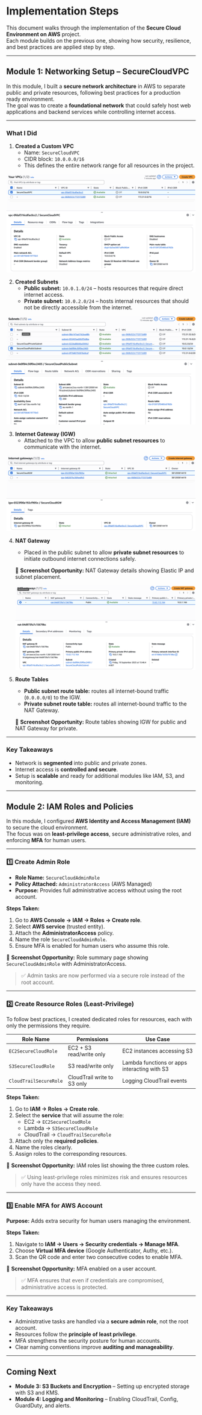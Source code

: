 # Implementation Steps

This document walks through the implementation of the **Secure Cloud Environment on AWS** project.  
Each module builds on the previous one, showing how security, resilience, and best practices are applied step by step.

---

## Module 1: Networking Setup – SecureCloudVPC

In this module, I built a **secure network architecture** in AWS to separate public and private resources, following best practices for a production ready environment.  
The goal was to create a **foundational network** that could safely host web applications and backend services while controlling internet access.

---

### What I Did

1. **Created a Custom VPC**
   - Name: `SecureCloudVPC`
   - CIDR block: `10.0.0.0/16`  
   - This defines the entire network range for all resources in the project.

![VPC details page showing `SecureCloudVPC` and CIDR block](diagrams/vpc.png)

2. **Created Subnets**
   - **Public subnet:** `10.0.1.0/24` – hosts resources that require direct internet access.
   - **Private subnet:** `10.0.2.0/24` – hosts internal resources that should not be directly accessible from the internet.

![Subnets list with public/private subnet names and CIDRs](diagrams/subnet.png)

3. **Internet Gateway (IGW)**
   - Attached to the VPC to allow **public subnet resources** to communicate with the internet.

![IGW attached to VPC](diagrams/igw.png)

4. **NAT Gateway**
   - Placed in the public subnet to allow **private subnet resources** to initiate outbound internet connections safely.

   📸 **Screenshot Opportunity:** NAT Gateway details showing Elastic IP and subnet placement.

   ![NAT Gateway details showing Elastic IP and subnet placement](diagrams/natgateway.png)

5. **Route Tables**
   - **Public subnet route table:** routes all internet-bound traffic (`0.0.0.0/0`) to the IGW.
   - **Private subnet route table:** routes all internet-bound traffic to the NAT Gateway.

   📸 **Screenshot Opportunity:** Route tables showing IGW for public and NAT Gateway for private.

---

### Key Takeaways

- Network is **segmented** into public and private zones.  
- Internet access is **controlled and secure**.  
- Setup is **scalable** and ready for additional modules like IAM, S3, and monitoring.

---

## Module 2: IAM Roles and Policies

In this module, I configured **AWS Identity and Access Management (IAM)** to secure the cloud environment.  
The focus was on **least-privilege access**, secure administrative roles, and enforcing **MFA** for human users.

---

### 1️⃣ Create Admin Role

- **Role Name:** `SecureCloudAdminRole`  
- **Policy Attached:** `AdministratorAccess` (AWS Managed)  
- **Purpose:** Provides full administrative access without using the root account.  

**Steps Taken:**
1. Go to **AWS Console → IAM → Roles → Create role**.  
2. Select **AWS service** (trusted entity).  
3. Attach the **AdministratorAccess** policy.  
4. Name the role `SecureCloudAdminRole`.  
5. Ensure MFA is enabled for human users who assume this role.

📸 **Screenshot Opportunity:** Role summary page showing `SecureCloudAdminRole` with AdministratorAccess.

> ✅ Admin tasks are now performed via a secure role instead of the root account.

---

### 2️⃣ Create Resource Roles (Least-Privilege)

To follow best practices, I created dedicated roles for resources, each with only the permissions they require.

| Role Name             | Permissions                  | Use Case                                   |
|-----------------------|-----------------------------|-------------------------------------------|
| `EC2SecureCloudRole`    | EC2 + S3 read/write only     | EC2 instances accessing S3                |
| `S3SecureCloudRole`     | S3 read/write only           | Lambda functions or apps interacting with S3 |
| `CloudTrailSecureRole`  | CloudTrail write to S3 only  | Logging CloudTrail events                  |

**Steps Taken:**
1. Go to **IAM → Roles → Create role**.  
2. Select the **service** that will assume the role:  
   - EC2 → `EC2SecureCloudRole`  
   - Lambda → `S3SecureCloudRole`  
   - CloudTrail → `CloudTrailSecureRole`  
3. Attach only the **required policies**.  
4. Name the roles clearly.  
5. Assign roles to the corresponding resources.  

📸 **Screenshot Opportunity:** IAM roles list showing the three custom roles.

> ✅ Using least-privilege roles minimizes risk and ensures resources only have the access they need.

---

### 3️⃣ Enable MFA for AWS Account

**Purpose:** Adds extra security for human users managing the environment.

**Steps Taken:**
1. Navigate to **IAM → Users → Security credentials → Manage MFA**.  
2. Choose **Virtual MFA device** (Google Authenticator, Authy, etc.).  
3. Scan the QR code and enter two consecutive codes to enable MFA.  

📸 **Screenshot Opportunity:** MFA enabled on a user account.

> ✅ MFA ensures that even if credentials are compromised, administrative access is protected.

---

### Key Takeaways

- Administrative tasks are handled via a **secure admin role**, not the root account.  
- Resources follow the **principle of least privilege**.  
- MFA strengthens the security posture for human accounts.  
- Clear naming conventions improve **auditing and manageability**.  

---

## Coming Next

- **Module 3: S3 Buckets and Encryption** – Setting up encrypted storage with S3 and KMS.  
- **Module 4: Logging and Monitoring** – Enabling CloudTrail, Config, GuardDuty, and alerts.
